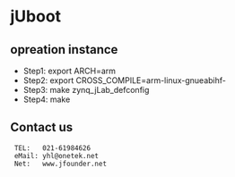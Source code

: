 # jUboot

## opreation instance
* Step1: export ARCH=arm
* Step2: export CROSS_COMPILE=arm-linux-gnueabihf-
* Step3: make   zynq_jLab_defconfig
* Step4: make

## Contact us

     TEL:   021-61984626   
     eMail: yhl@onetek.net   
     Net:   www.jfounder.net   
